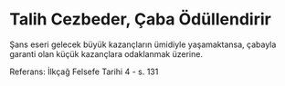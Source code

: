 # Talih Cezbeder, Çaba Ödüllendirir

Şans eseri gelecek büyük kazançların ümidiyle yaşamaktansa, çabayla garanti olan
küçük kazançlara odaklanmak üzerine.

Referans: İlkçağ Felsefe Tarihi 4 - s. 131
